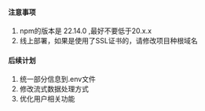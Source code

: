 #### 注意事项
1. npm的版本是 22.14.0 ,最好不要低于20.x.x
2. 线上部署，如果是使用了SSL证书的，请修改项目种根域名


#### 后续计划
1. 统一部分信息到.env文件
2. 修改流式数据处理方式
3. 优化用户相关功能